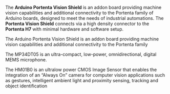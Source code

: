 <FeatureDescription>

The **Arduino Portenta Vision Shield** is an addon board providing machine vision capabilities and additional connectivity to the Portenta family of Arduino boards, designed to meet the needs of industrial automations. The **Portenta Vision Shield** connects via a high density connector to the **Portenta H7** with minimal hardware and software setup.

</FeatureDescription>


<FeatureList>
<Feature title="Arduino Portenta Vision Shield" image="nano-form-factor">

  The Arduino Portenta Vision Shield is an addon board providing machine vision capabilities and additional connectivity to the Portenta family

  <FeatureLink title="Datasheet" url="https://content.arduino.cc/assets/ASX00021-ASX00026-Datasheet.pdf" download blank/>
</Feature>

<Feature title="MP34DT05 Microphone" image="microphone">

  The MP34DT05 is an ultra-compact, low-power, omnidirectional, digital MEMS microphone.

  <FeatureLink title="Datasheet" url="https://content.arduino.cc/assets/Nano_BLE_Sense_mp34dt05-a.pdf" download blank/>
</Feature>

<Feature title="Himax HM-01B0 camera module" image="camera">

  The HM01B0 is an ultralow power CMOS Image Sensor that enables the integration of an “Always On” camera for computer vision applications such as gestures, intelligent ambient light and proximity sensing, tracking and object identification

  <FeatureLink title="Datasheet" url="https://www.himax.com.tw/products/cmos-image-sensor/always-on-vision-sensors/hm01b0/" download blank/>
</Feature>

</FeatureList>
